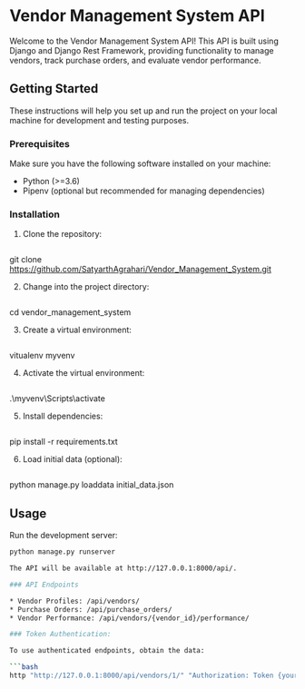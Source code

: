 # Vendor Management System API

Welcome to the Vendor Management System API! This API is built using Django and Django Rest Framework, providing functionality to manage vendors, track purchase orders, and evaluate vendor performance.

## Getting Started

These instructions will help you set up and run the project on your local machine for development and testing purposes.

### Prerequisites

Make sure you have the following software installed on your machine:

- Python (>=3.6)
- Pipenv (optional but recommended for managing dependencies)

### Installation

1. Clone the repository:

   ```bash
git clone https://github.com/SatyarthAgrahari/Vendor_Management_System.git

2. Change into the project directory:

   ```bash
cd vendor_management_system

3. Create a virtual environment:

   ```bash
vitualenv myvenv

4. Activate the virtual environment:

   ```bash
.\myvenv\Scripts\activate

5. Install dependencies:

   ```bash
pip install -r requirements.txt

6. Load initial data (optional):

   ```bash
python manage.py loaddata initial_data.json

## Usage

Run the development server:

   ```bash
python manage.py runserver

The API will be available at http://127.0.0.1:8000/api/.

### API Endpoints

* Vendor Profiles: /api/vendors/
* Purchase Orders: /api/purchase_orders/
* Vendor Performance: /api/vendors/{vendor_id}/performance/

### Token Authentication:

To use authenticated endpoints, obtain the data:

   ```bash
http "http://127.0.0.1:8000/api/vendors/1/" "Authorization: Token {your_token}"





